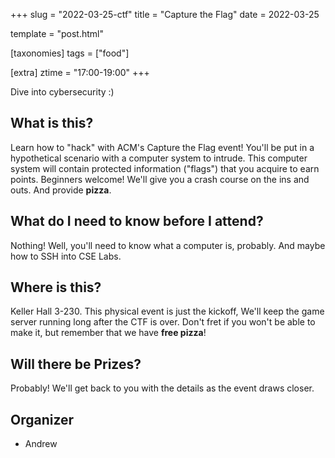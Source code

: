 +++
slug = "2022-03-25-ctf"
title = "Capture the Flag"
date = 2022-03-25

template = "post.html"

[taxonomies]
tags = ["food"]

[extra]
ztime = "17:00-19:00"
+++

Dive into cybersecurity :)

<!-- more -->

## What is this?

Learn how to "hack" with ACM's Capture the Flag event! You'll be put in a hypothetical scenario with
a computer system to intrude. This computer system will contain protected information ("flags") that
you acquire to earn points. Beginners welcome! We'll give you a crash course on the ins and
outs. And provide **pizza**.

## What do I need to know before I attend?

Nothing! Well, you'll need to know what a computer is, probably. And maybe how to SSH into CSE Labs.

## Where is this?

Keller Hall 3-230. This physical event is just the kickoff, We'll keep the game server running long
after the CTF is over. Don't fret if you won't be able to make it, but remember that we have **free
pizza**!

## Will there be Prizes?

Probably! We'll get back to you with the details as the event draws closer.

## Organizer

* Andrew


